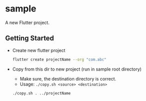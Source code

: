 # sample
A new Flutter project.

## Getting Started
- Create new flutter project
    ```bash
    flutter create projectName --org "com.abc"
    ```

- Copy from this dir to new project (run in sample root directory)
    - Make sure, the destination directory is correct. 
    - Usage: `./copy.sh <source> <destination>`
    ```bash
    ./copy.sh . ../projectName
    ```

